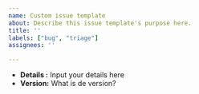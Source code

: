 ```yaml
---
name: Custom issue template
about: Describe this issue template's purpose here.
title: ''
labels: ["bug", "triage"]
assignees: ''

---
```


- **Details :** Input your details here
- **Version:** What is de version?
